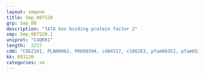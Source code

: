 ```yaml
---
layout: smgene
title: Smp_087520
grp: Smp_08
description: "TATA box binding protein factor 2"
smp: Smp_087520.1
uniprot: "C4QKR1"
length:  2217
cdd: "COG2101, PLN00062, PRK00394, cd04517, cl08263, pfam00352, pfam05109"
kk: K03120
categories: sm
---
```

